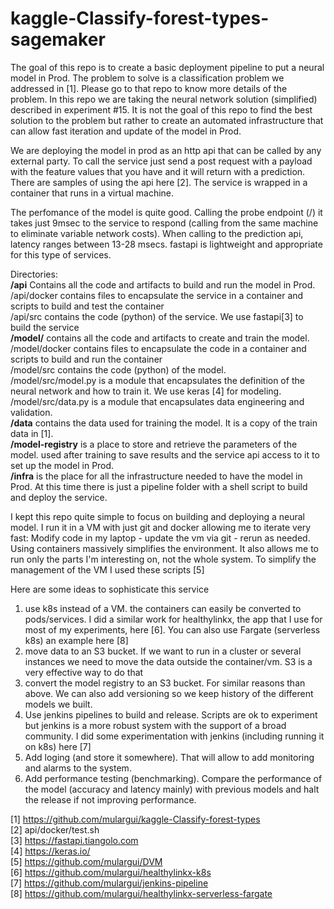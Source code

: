 # kaggle-Classify-forest-types-sagemaker
The goal of this repo is to create a basic deployment pipeline to put a neural model in Prod. The problem to solve is a classification problem we addressed in [1]. Please go to that repo to know more details of the problem. In this repo we are taking the neural network solution (simplified) described in experiment #15. It is not the goal of this repo to find the best solution to the problem but rather to create an automated infrastructure that can allow fast iteration and update of the model in Prod.

We are deploying the model in prod as an http api that can be called by any external party. To call the service just send a post request with a payload with the feature values that you have and it will return with a prediction. There are samples of using the api here [2]. The service is wrapped in a container that runs in a virtual machine. 

The perfomance of the model is quite good. Calling the probe endpoint (/) it takes just 9msec to the service to respond (calling from the same machine to eliminate variable network costs). When calling to the prediction api, latency ranges between 13-28 msecs. fastapi is lightweight and appropriate for this type of services.

Directories:\
**/api** Contains all the code and artifacts to build and run the model in Prod.\
/api/docker contains files to encapsulate the service in a container and scripts to build and test the container\
/api/src contains the code (python) of the service. We use fastapi[3] to build the service\
**/model/** contains all the code and artifacts to create and train the model.\
/model/docker contains files to encapsulate the code in a container and scripts to build and run the container\
/model/src contains the code (python) of the model. \
/model/src/model.py is a module that encapsulates the definition of the neural network and how to train it. We use keras [4] for modeling.\
/model/src/data.py is a module that encapsulates data engineering and validation.\
**/data** contains the data used for training the model. It is a copy of the train data in [1]. \
**/model-registry** is a place to store and retrieve the parameters of the model. used after training to save results and the service api access to it to set up the model in Prod. \
**/infra** is the place for all the infrastructure needed to have the model in Prod. At this time there is just a pipeline folder with a shell script to build and deploy the service.

I kept this repo quite simple to focus on building and deploying a neural model. I run it in a VM with just git and docker allowing me to iterate very fast: Modify code in my laptop - update the vm via git - rerun as needed. Using containers massively simplifies the environment. It also allows me to run only the parts I'm interesting on, not the whole system. To simplify the management of the VM I used these scripts [5]

Here are some ideas to sophisticate this service
1. use k8s instead of a VM. the containers can easily be converted to pods/services. I did a similar work for healthylinkx, the app that I use for most of my experiments, here [6]. You can also use Fargate (serverless k8s) an example here [8]
2. move data to an S3 bucket. If we want to run in a cluster or several instances we need to move the data outside the container/vm. S3 is a very effective way to do that
3. convert the model registry to an S3 bucket. For similar reasons than above. We can also add versioning so we keep history of the different models we built.
4. Use jenkins pipelines to build and release. Scripts are ok to experiment but jenkins is a more robust system with the support of a broad  community. I did some experimentation with jenkins (including running it on k8s) here [7]
5. Add loging (and store it somewhere). That will allow to add monitoring and alarms to the system.
6. Add performance testing (benchmarking). Compare the performance of the model (accuracy and latency mainly) with previous models and halt the release if not improving performance.

[1] https://github.com/mulargui/kaggle-Classify-forest-types \
[2] api/docker/test.sh \
[3] https://fastapi.tiangolo.com \
[4] https://keras.io/ \
[5] https://github.com/mulargui/DVM \
[6] https://github.com/mulargui/healthylinkx-k8s \
[7] https://github.com/mulargui/jenkins-pipeline \
[8] https://github.com/mulargui/healthylinkx-serverless-fargate 
